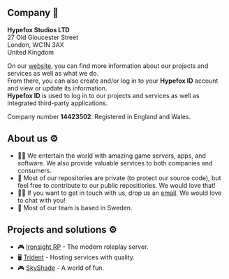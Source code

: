 ## Company 💼
**Hypefox Studios LTD**  
27 Old Gloucester Street  
London, WC1N 3AX  
United Kingdom

On our [website](https://hypefoxstudios.com "Home | Hypefox Studios"), you can find more information about our projects and services as well as what we do.  
From there, you can also create and/or log in to your **Hypefox ID** account and view or update its information.  
**Hypefox ID** is used to log in to our projects and services as well as integrated third-party applications.

Company number **14423502**. Registered in England and Wales.
## About us ⚙️
- 🙋‍♀️ We entertain the world with amazing game servers, apps, and software. We also provide valuable services to both companies and consumers.
- 🌈 Most of our repositories are private (to protect our source code), but feel free to contribute to our public repositiories. We would love that!
- 👩‍💻 If you want to get in touch with us, drop us an [email](mailto:contact@hypefoxstudios.com). We would love to chat with you!
- 🍿 Most of our team is based in Sweden.
## Projects and solutions ⚙️
- 🎮 [Ironsight RP](https://ironsightrp.net "Home | Ironsight RP") - The modern roleplay server.
- 🖥️ [Trident](https://trident.host "Home | Trident") - Hosting services with quality.
- 🎮 [SkyShade](https://skyshade.net "Home | SkyShade") - A world of fun.
